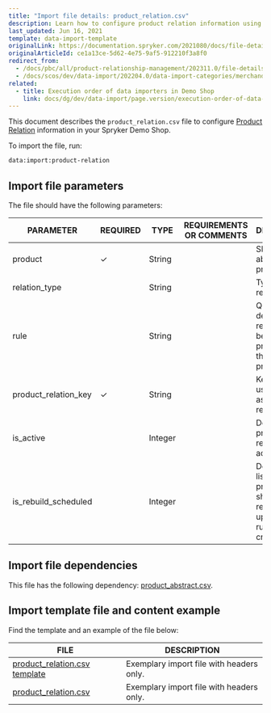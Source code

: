 ```yaml
---
title: "Import file details: product_relation.csv"
description: Learn how to configure product relation information using the product relation CSV file in your Spryker project.
last_updated: Jun 16, 2021
template: data-import-template
originalLink: https://documentation.spryker.com/2021080/docs/file-details-product-relationcsv
originalArticleId: ce1a13ce-5d62-4e75-9af5-912210f3a8f0
redirect_from:
  - /docs/pbc/all/product-relationship-management/202311.0/file-details-product-relation.csv.html
  - /docs/scos/dev/data-import/202204.0/data-import-categories/merchandising-setup/product-merchandising/file-details-product-relation.csv.html
related:
  - title: Execution order of data importers in Demo Shop
    link: docs/dg/dev/data-import/page.version/execution-order-of-data-importers.html
---
```


This document describes the `product_relation.csv` file to configure [Product Relation](/docs/pbc/all/product-relationship-management/{{page.version}}/product-relationship-management.html) information in your Spryker Demo Shop.

To import the file, run:

```bash
data:import:product-relation
```

## Import file parameters

The file should have the following parameters:

| PARAMETER | REQUIRED | TYPE | REQUIREMENTS OR COMMENTS | DESCRIPTION |
| --- | --- | --- | --- | --- |
| product | &check; | String |  | SKU of the abstract product. |
| relation_type |  | String |  | Type of relation. |
| rule |  | String |  | Query which defines the relation between the product and the other products. |
| product_relation_key | &check; | String |  | Key that is used to assign store relations. |
| is_active |  | Integer |  | Defines if the product relation is active. |
| is_rebuild_scheduled |  | Integer |  | Defines if the list of related products should be regularly updated by running a cronjob. |

## Import file dependencies

This file has the following dependency: [product_abstract.csv](/docs/pbc/all/product-information-management/{{page.version}}/base-shop/import-and-export-data/products-data-import/import-file-details-product-abstract.csv.html).

## Import template file and content example

Find the template and an example of the file below:

| FILE | DESCRIPTION |
| --- | --- |
| [product_relation.csv template](https://spryker.s3.eu-central-1.amazonaws.com/docs/Developer+Guide/Back-End/Data+Manipulation/Data+Ingestion/Data+Import/Data+Import+Categories/Merchandising+Setup/Product+Merchandising/Template+product_relation.csv) | Exemplary import file with headers only. |
| [product_relation.csv](https://spryker.s3.eu-central-1.amazonaws.com/docs/Developer+Guide/Back-End/Data+Manipulation/Data+Ingestion/Data+Import/Data+Import+Categories/Merchandising+Setup/Product+Merchandising/product_relation.csv) | Exemplary import file with headers only. |

